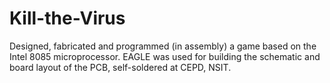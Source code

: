 # Kill-the-Virus
Designed, fabricated and programmed (in assembly) a game based on the Intel 8085 microprocessor. EAGLE was used for building the schematic and board layout of the PCB, self-soldered at CEPD, NSIT.
